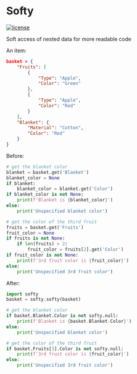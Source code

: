 # Softy

[![license](https://img.shields.io/github/license/jackmuskopf/softy.svg)](https://github.com/jackmuskopf/softy/blob/main/LICENSE)

Soft access of nested data for more readable code


An item:
```json
basket = {
    "Fruits": [
        {
            "Type": "Apple",
            "Color": "Green"
        },
        {
            "Type": "Apple",
            "Color": "Red"
        }
    ],
    "Blanket": {
        "Material": "Cotton",
        "Color": "Red"
    }
}
```

Before:
```python
# get the blanket color
blanket = basket.get('Blanket')
blanket_color = None
if blanket:
    blanket_color = blanket.get('Color')
if blanket_color is not None:
    print(f'Blanket is {blanket_color}')
else:
    print('Unspecified blanket color')

# get the color of the third fruit
fruits = basket.get('Fruits')
fruit_color = None
if fruits is not None:
    if len(fruits) > 2:
        fruit_color = fruits[2].get('Color')
if fruit_color is not None:
    print(f'3rd fruit color is {fruit_color}')
else:
    print('Unspecified 3rd fruit color')
```


After:
```python
import softy
basket = softy.softy(basket)

# get the blanket color
if basket.Blanket.Color is not softy.null:
    print(f'Blanket is {basket.Blanket.Color}')
else:
    print('Unspecified blanket color')

# get the color of the third fruit
if basket.Fruits[3].Color is not softy.null:
    print(f'3rd fruit color is {fruit_color}')
else:
    print('Unspecified 3rd fruit color')


```